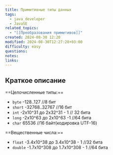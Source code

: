 ```yaml
---
title: Примитивные типы данных
tags:
  - java_developer
  - JavaSE
related_topics:
  - "[[Преобразования примитивов]]"
created: 2024-08-30 12:20
modified: 2024-08-30T12:27:28+03:00
difficulty: easy
questions: 
notes: 
links: 
---
```

## Краткое описание
==Целочисленные типы:==

- `byte` -128..127 //8 бит
- `short` -32768..32767 //16 бит
- `int` -2x10^31 до 2x32^31 - 1 // 32 бита
- `long` -2x10^63 до 2x10^63 -1 //64 бита
- `char` 65536 //16 байт(кодировка UTF-16)

==Вещественные числа:==

- `float` -3.4x10^38 до 3.4x10^38 - 1 //32 бита
- `double` -1.7x10^308 до 1.7x10^308 - 1 //64 бита



